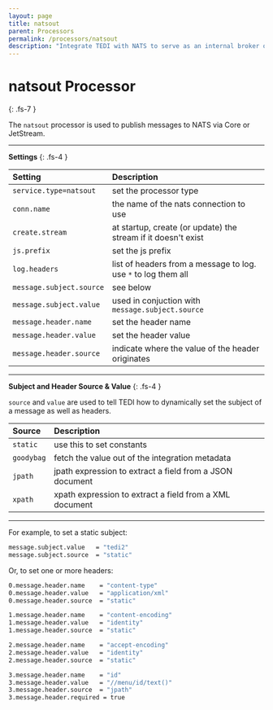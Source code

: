 ```yaml
---
layout: page
title: natsout
parent: Processors
permalink: /processors/natsout
description: "Integrate TEDI with NATS to serve as an internal broker or enable enterprise mesh messaging, enhancing communication and scalability across your systems"
---
```


# natsout Processor
{: .fs-7 }

The `natsout` processor is used to publish messages to NATS via Core or JetStream.


---

**Settings**
{: .fs-4 }



| **Setting**                   | **Description**           |
|:------------------------------|:--------------------------|
| `service.type=natsout`        | set the processor type |
| `conn.name`                   | the name of the nats connection to use |
| `create.stream`               | at startup, create (or update) the stream if it doesn't exist |
| `js.prefix`                   | set the js prefix |
| `log.headers`                 | list of headers from a message to log. use `*` to log them all |
| `message.subject.source`      | see below  |
| `message.subject.value`       | used in conjuction with `message.subject.source` |
| `message.header.name`         | set the header name|
| `message.header.value`        | set the header value |
| `message.header.source`       | indicate where the value of the header originates |

---

**Subject and Header Source & Value**
{: .fs-4 }

`source` and `value` are used to tell TEDI how to dynamically set the subject of a message as well as headers.

| **Source**                    | **Description**           |
|:------------------------------|:--------------------------|
| `static`                      | use this to set constants |
| `goodybag`                    | fetch the value out of the integration metadata  |
| `jpath`                       | jpath expression to extract a field from a JSON document  |
| `xpath`                       | xpath expression to extract a field from a XML document  |

---

For example, to set  a static subject:

```sh
message.subject.value   = "tedi2"
message.subject.source  = "static"
```

Or, to set one or more headers:

```sh
0.message.header.name    = "content-type"
0.message.header.value   = "application/xml"
0.message.header.source  = "static"

1.message.header.name    = "content-encoding"
1.message.header.value   = "identity"
1.message.header.source  = "static"

2.message.header.name    = "accept-encoding"
2.message.header.value   = "identity"
2.message.header.source  = "static"

3.message.header.name    = "id"
3.message.header.value   = "//menu/id/text()"
3.message.header.source  = "jpath"
3.message.header.required = true
```
